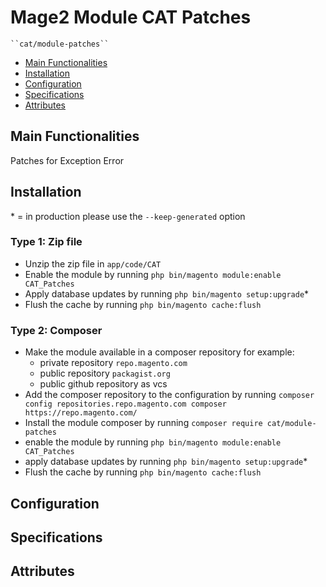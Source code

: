 # Mage2 Module CAT Patches

    ``cat/module-patches``

 - [Main Functionalities](#markdown-header-main-functionalities)
 - [Installation](#markdown-header-installation)
 - [Configuration](#markdown-header-configuration)
 - [Specifications](#markdown-header-specifications)
 - [Attributes](#markdown-header-attributes)


## Main Functionalities
Patches for Exception Error

## Installation
\* = in production please use the `--keep-generated` option

### Type 1: Zip file

 - Unzip the zip file in `app/code/CAT`
 - Enable the module by running `php bin/magento module:enable CAT_Patches`
 - Apply database updates by running `php bin/magento setup:upgrade`\*
 - Flush the cache by running `php bin/magento cache:flush`

### Type 2: Composer

 - Make the module available in a composer repository for example:
    - private repository `repo.magento.com`
    - public repository `packagist.org`
    - public github repository as vcs
 - Add the composer repository to the configuration by running `composer config repositories.repo.magento.com composer https://repo.magento.com/`
 - Install the module composer by running `composer require cat/module-patches`
 - enable the module by running `php bin/magento module:enable CAT_Patches`
 - apply database updates by running `php bin/magento setup:upgrade`\*
 - Flush the cache by running `php bin/magento cache:flush`


## Configuration




## Specifications




## Attributes



